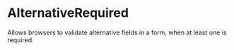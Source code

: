 # AlternativeRequired
Allows browsers to validate alternative fields in a form, when at least one is required.
